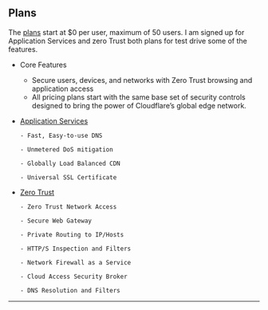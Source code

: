 ## Plans

The [plans](https://www.cloudflare.com/plans/#overview) start at $0 per user, maximum of 50 users. I am signed up for Application Services and zero Trust both plans for test drive some of the features.

- Core Features
	
	- Secure users, devices, and networks with Zero Trust browsing and application access
	- All pricing plans start with the same base set of security controls designed to bring the power of Cloudflare’s global edge network.

- [Application Services](https://www.cloudflare.com/plans/#overview)

	  - Fast, Easy-to-use DNS
	
	  - Unmetered DoS mitigation
	
	  - Globally Load Balanced CDN
	
	  - Universal SSL Certificate

- [Zero Trust](https://www.cloudflare.com/plans/zero-trust-services/#overview)

	  - Zero Trust Network Access
	
	  - Secure Web Gateway
	
	  - Private Routing to IP/Hosts
	
	  - HTTP/S Inspection and Filters
	
	  - Network Firewall as a Service
	
	  - Cloud Access Security Broker
	
	  - DNS Resolution and Filters

---
